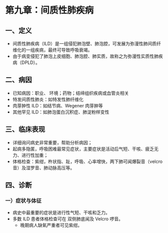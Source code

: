# 第九章：间质性肺疾病

## 一、定义

- 间质性肺疾病（ILD）是一组侵犯肺泡壁、肺泡腔，可发展为弥漫性肺间质纤维化的一组疾病，最终可导致呼吸衰竭。
- 由于病变侵犯了肺泡上皮细胞、肺泡腔、肺实质，故称之为弥漫性实质性肺疾病（DPLD）。

## 二、病因

- 已知病因：职业、 环境；药物；结缔组织疾病或血管炎相关
- 特发间质性肺炎：如特发性肺纤维化
- 肉芽肿性 ILD：如结节病、Wegener 肉芽肿等
- 其他罕见 ILD：如肺泡蛋白沉积症、肺淀粉样变性

## 三、临床表现

- 详细询问病史非常重要，帮助分析病因；
- 起病多隐匿，呼吸困难最常见症状，主要症状是活动后气短、干咳、疲乏无力、进行性加重；
- 体格检查：紫绀，杵状指、趾，呼吸、心率增快，两下肺可闻爆裂音（velcro 音）及湿罗音、肺动脉高压等。

## 四、诊断

### 一）症状与体征

- 病史中最重要的症状是进行性气短、干咳和乏力。
- 多数 ILD 患者体格检查可在 双侧肺底闻及 Velcro 啰音。
  - 晚期病人缺氧严重者可见紫绀。